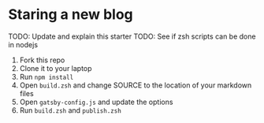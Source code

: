 # Staring a new blog

TODO: Update and explain this starter
TODO: See if zsh scripts can be done in nodejs

1. Fork this repo
2. Clone it to your laptop
3. Run `npm install`
4. Open `build.zsh` and change SOURCE to the location of your markdown files
5. Open `gatsby-config.js` and update the options
6. Run `build.zsh` and `publish.zsh`
